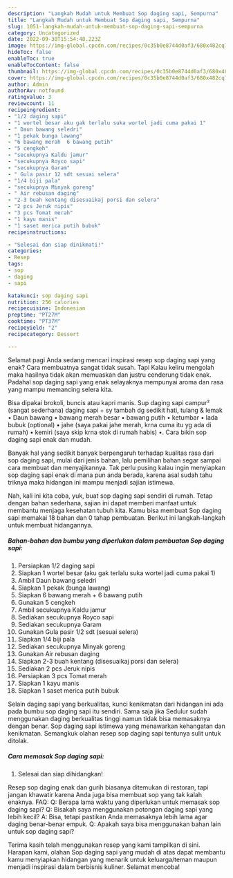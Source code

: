 ```yaml
---
description: "Langkah Mudah untuk Membuat Sop daging sapi, Sempurna"
title: "Langkah Mudah untuk Membuat Sop daging sapi, Sempurna"
slug: 1051-langkah-mudah-untuk-membuat-sop-daging-sapi-sempurna
category: Uncategorized
date: 2022-09-30T15:54:48.223Z
image: https://img-global.cpcdn.com/recipes/0c35b0e8744d0af3/680x482cq70/sop-daging-sapi-foto-resep-utama.jpg
hideToc: false
enableToc: true
enableTocContent: false
thumbnail: https://img-global.cpcdn.com/recipes/0c35b0e8744d0af3/680x482cq70/sop-daging-sapi-foto-resep-utama.jpg
cover: https://img-global.cpcdn.com/recipes/0c35b0e8744d0af3/680x482cq70/sop-daging-sapi-foto-resep-utama.jpg
author: Admin
authorAv: notfound
ratingvalue: 3
reviewcount: 11
recipeingredient:
- "1/2 daging sapi"
- "1 wortel besar aku gak terlalu suka wortel jadi cuma pakai 1"
- " Daun bawang seledri"
- "1 pekak bunga lawang"
- "6 bawang merah  6 bawang putih"
- "5 cengkeh"
- "secukupnya Kaldu jamur"
- "secukupnya Royco sapi"
- "secukupnya Garam"
- " Gula pasir 12 sdt sesuai selera"
- "1/4 biji pala"
- "secukupnya Minyak goreng"
- " Air rebusan daging"
- "2-3 buah kentang disesuaikaj porsi dan selera"
- "2 pcs Jeruk nipis"
- "3 pcs Tomat merah"
- "1 kayu manis"
- "1 saset merica putih bubuk"
recipeinstructions:

- "Selesai dan siap dinikmati!"
categories:
- Resep
tags:
- sop
- daging
- sapi

katakunci: sop daging sapi 
nutrition: 256 calories
recipecuisine: Indonesian
preptime: "PT27M"
cooktime: "PT37M"
recipeyield: "2"
recipecategory: Dessert

---
```



Selamat pagi Anda sedang mencari inspirasi resep sop daging sapi yang enak? Cara membuatnya sangat tidak susah. Tapi Kalau keliru mengolah maka hasilnya tidak akan memuaskan dan justru cenderung tidak enak. Padahal sop daging sapi yang enak selayaknya mempunyai aroma dan rasa yang mampu memancing selera kita.


Bisa dipakai brokoli, buncis atau kapri manis. Sup daging sapi campur² (sangat sederhana) daging sapi + sy tambah dg sedikit hati, tulang &amp; lemak • Daun bawang • bawang merah besar • bawang putih • ketumbar • lada bubuk (optional) • jahe (saya pakai jahe merah, krna cuma itu yg ada di rumah) • kemiri (saya skip krna stok di rumah habis) •. Cara bikin sop daging sapi enak dan mudah.

Banyak hal yang sedikit banyak berpengaruh terhadap kualitas rasa dari sop daging sapi, mulai dari jenis bahan, lalu pemilihan bahan segar sampai cara membuat dan menyajikannya. Tak perlu pusing kalau ingin menyiapkan sop daging sapi enak di mana pun anda berada, karena asal sudah tahu triknya maka hidangan ini mampu menjadi sajian istimewa.


Nah, kali ini kita coba, yuk, buat sop daging sapi sendiri di rumah. Tetap dengan bahan sederhana, sajian ini dapat memberi manfaat untuk membantu menjaga kesehatan tubuh kita. Kamu bisa membuat Sop daging sapi memakai 18 bahan dan 0 tahap pembuatan. Berikut ini langkah-langkah untuk membuat hidangannya.

<!--inarticleads1-->

##### Bahan-bahan dan bumbu yang diperlukan dalam pembuatan Sop daging sapi:

1. Persiapkan 1/2 daging sapi
1. Siapkan 1 wortel besar (aku gak terlalu suka wortel jadi cuma pakai 1)
1. Ambil  Daun bawang seledri
1. Siapkan 1 pekak (bunga lawang)
1. Siapkan 6 bawang merah + 6 bawang putih
1. Gunakan 5 cengkeh
1. Ambil secukupnya Kaldu jamur
1. Sediakan secukupnya Royco sapi
1. Sediakan secukupnya Garam
1. Gunakan  Gula pasir 1/2 sdt (sesuai selera)
1. Siapkan 1/4 biji pala
1. Sediakan secukupnya Minyak goreng
1. Gunakan  Air rebusan daging
1. Siapkan 2-3 buah kentang (disesuaikaj porsi dan selera)
1. Sediakan 2 pcs Jeruk nipis
1. Persiapkan 3 pcs Tomat merah
1. Siapkan 1 kayu manis
1. Siapkan 1 saset merica putih bubuk


Selain daging sapi yang berkualitas, kunci kenikmatan dari hidangan ini ada pada bumbu sop daging sapi itu sendiri. Sama saja jika Sedulur sudah menggunakan daging berkualitas tinggi namun tidak bisa memasaknya dengan benar. Sop daging sapi istimewa yang menawarkan kehangatan dan kenikmatan. Semangkuk olahan resep sop daging sapi tentunya sulit untuk ditolak. 

<!--inarticleads2-->

##### Cara memasak Sop daging sapi:


1. Selesai dan siap dihidangkan!

Resep sop daging enak dan gurih biasanya ditemukan di restoran, tapi jangan khawatir karena Anda juga bisa membuat sop yang tak kalah enaknya. FAQ: Q: Berapa lama waktu yang diperlukan untuk memasak sop daging sapi? Q: Bisakah saya menggunakan potongan daging sapi yang lebih kecil? A: Bisa, tetapi pastikan Anda memasaknya lebih lama agar daging benar-benar empuk. Q: Apakah saya bisa menggunakan bahan lain untuk sop daging sapi? 

Terima kasih telah menggunakan resep yang kami tampilkan di sini. Harapan kami, olahan Sop daging sapi yang mudah di atas dapat membantu kamu menyiapkan hidangan yang menarik untuk keluarga/teman maupun menjadi inspirasi dalam berbisnis kuliner. Selamat mencoba!
